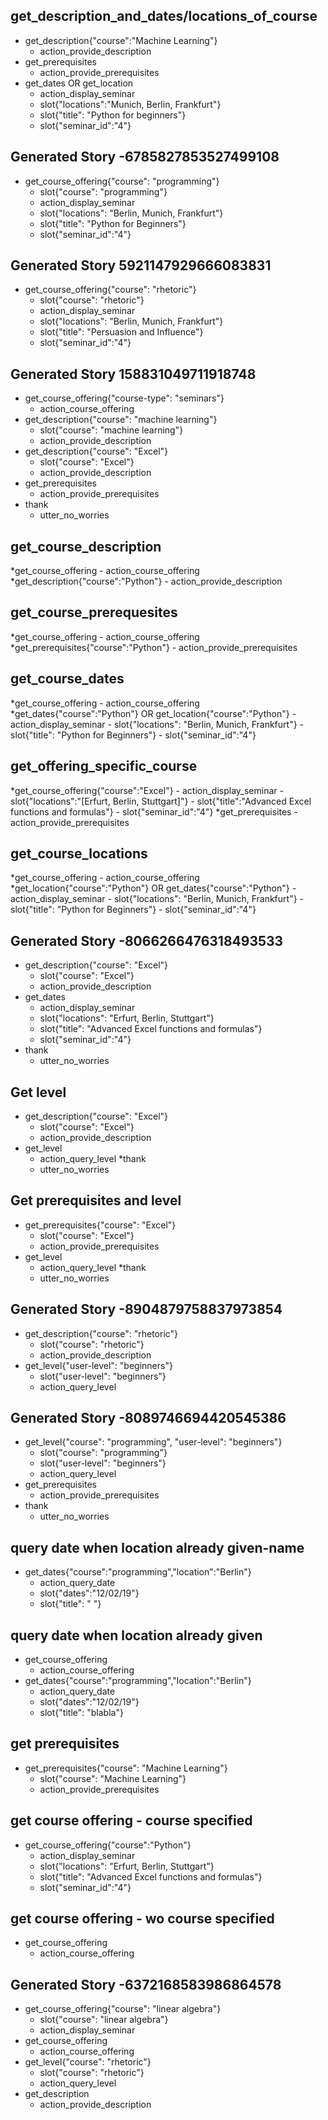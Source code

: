 ## get_description_and_dates/locations_of_course
* get_description{"course":"Machine Learning"}
	- action_provide_description
* get_prerequisites
	- action_provide_prerequisites
* get_dates OR get_location
	- action_display_seminar
	- slot{"locations":"Munich, Berlin, Frankfurt"}
	- slot{"title": "Python for beginners"}
	- slot{"seminar_id":"4"}
	
## Generated Story -6785827853527499108
* get_course_offering{"course": "programming"}
    - slot{"course": "programming"}
    - action_display_seminar
    - slot{"locations": "Berlin, Munich, Frankfurt"}
    - slot{"title": "Python for Beginners"}
	- slot{"seminar_id":"4"}

## Generated Story 5921147929666083831
* get_course_offering{"course": "rhetoric"}
    - slot{"course": "rhetoric"}
    - action_display_seminar
    - slot{"locations": "Berlin, Munich, Frankfurt"}
    - slot{"title": "Persuasion and Influence"}
	- slot{"seminar_id":"4"}

## Generated Story 158831049711918748
* get_course_offering{"course-type": "seminars"}
    - action_course_offering
* get_description{"course": "machine learning"}
    - slot{"course": "machine learning"}
    - action_provide_description
* get_description{"course": "Excel"}
    - slot{"course": "Excel"}
    - action_provide_description
* get_prerequisites
    - action_provide_prerequisites
* thank
    - utter_no_worries
	
## get_course_description
*get_course_offering
	- action_course_offering
*get_description{"course":"Python"}
	- action_provide_description
	
## get_course_prerequesites
*get_course_offering
	- action_course_offering
*get_prerequisites{"course":"Python"}
	- action_provide_prerequisites
	
## get_course_dates
*get_course_offering
	- action_course_offering
*get_dates{"course":"Python"} OR get_location{"course":"Python"}
	- action_display_seminar
	- slot{"locations": "Berlin, Munich, Frankfurt"}
    - slot{"title": "Python for Beginners"}
	- slot{"seminar_id":"4"}
	
## get_offering_specific_course
*get_course_offering{"course":"Excel"}
	- action_display_seminar
	- slot{"locations":"[Erfurt, Berlin, Stuttgart]"}
	- slot{"title":"Advanced Excel functions and formulas"}
	- slot{"seminar_id":"4"}
*get_prerequisites
	- action_provide_prerequisites
	
## get_course_locations
*get_course_offering
	- action_course_offering
*get_location{"course":"Python"} OR get_dates{"course":"Python"}
	- action_display_seminar
	- slot{"locations": "Berlin, Munich, Frankfurt"}
    - slot{"title": "Python for Beginners"}
	- slot{"seminar_id":"4"}
	
## Generated Story -8066266476318493533
* get_description{"course": "Excel"}
    - slot{"course": "Excel"}
    - action_provide_description
* get_dates
    - action_display_seminar
    - slot{"locations": "Erfurt, Berlin, Stuttgart"}
    - slot{"title": "Advanced Excel functions and formulas"}
	- slot{"seminar_id":"4"}
* thank
    - utter_no_worries
	
## Get level 
* get_description{"course": "Excel"}
    - slot{"course": "Excel"}
    - action_provide_description
* get_level
    - action_query_level
*thank
    - utter_no_worries
	
## Get prerequisites and level 
* get_prerequisites{"course": "Excel"}
    - slot{"course": "Excel"}
    - action_provide_prerequisites
* get_level
    - action_query_level
*thank
    - utter_no_worries

## Generated Story -8904879758837973854
* get_description{"course": "rhetoric"}
    - slot{"course": "rhetoric"}
    - action_provide_description
* get_level{"user-level": "beginners"}
    - slot{"user-level": "beginners"}
    - action_query_level

## Generated Story -8089746694420545386
* get_level{"course": "programming", "user-level": "beginners"}
    - slot{"course": "programming"}
    - slot{"user-level": "beginners"}
    - action_query_level
* get_prerequisites
    - action_provide_prerequisites
* thank
    - utter_no_worries	
	
## query date when location already given-name
* get_dates{"course":"programming","location":"Berlin"}
	- action_query_date
	- slot{"dates":"12/02/19"}
	- slot{"title": " "}

## query date when location already given
* get_course_offering
	- action_course_offering
* get_dates{"course":"programming","location":"Berlin"}
	- action_query_date
	- slot{"dates":"12/02/19"}
	- slot{"title": "blabla"}
	
## get prerequisites
* get_prerequisites{"course": "Machine Learning"}
    - slot{"course": "Machine Learning"}
    - action_provide_prerequisites

## get course offering - course specified	
* get_course_offering{"course":"Python"}
	- action_display_seminar
    - slot{"locations": "Erfurt, Berlin, Stuttgart"}
    - slot{"title": "Advanced Excel functions and formulas"}
	- slot{"seminar_id":"4"}

## get course offering - wo course specified	
* get_course_offering
	- action_course_offering
	
## Generated Story -6372168583986864578
* get_course_offering{"course": "linear algebra"}
    - slot{"course": "linear algebra"}
    - action_display_seminar
* get_course_offering
    - action_course_offering
* get_level{"course": "rhetoric"}
    - slot{"course": "rhetoric"}
    - action_query_level
* get_description
    - action_provide_description
	

	
